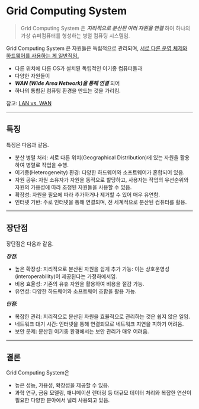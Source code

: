 # Grid Computing System 

> Grid Computing System 은 ***지리적으로 분산된 여러 자원을 연결*** 하여 하나의 가상 슈퍼컴퓨터를 형성하는 병렬 컴퓨팅 시스템임.

Grid Computing System 은 자원들은 독립적으로 관리되며, <u>서로 다른 운영 체제와 하드웨어를 사용하는 게 일반적임.</u>

* 다른 위치에 다른 OS가 설치된 독립적인 이기종 컴퓨터들과
* 다양한 자원들이
* ***WAN (Wide Area Network)을 통해 연결*** 되어 
* 하나의 통합된 컴퓨팅 환경을 만드는 것을 가리킴.

참고: [LAN vs. WAN](../ch06/ce06_2_01_history.md#lan-vs-wan)

---

## 특징

특징은 다음과 같음.

* 분산 병렬 처리: 서로 다른 위치(Geographical Distribution)에 있는 자원을 활용하여 병렬로 작업을 수행.
* 이기종(Heterogeneity) 환경: 다양한 하드웨어와 소프트웨어가 혼합되어 있음.
* 자원 공유: 자원 소유자가 자원을 동적으로 할당하고, 사용자는 작업의 우선순위와 자원의 가용성에 따라 조정된 자원들을 사용할 수 있음.
* 확장성: 자원을 필요에 따라 추가하거나 제거할 수 있어 매우 유연함.
* 인터넷 기반: 주로 인터넷을 통해 연결되며, 전 세계적으로 분산된 컴퓨터를 활용.

---

## 장단점

장단점은 다음과 같음.

***장점:***

* 높은 확장성: 지리적으로 분산된 자원을 쉽게 추가 가능: 이는 상호운영성(interoperability)이 제공된다는 가정하에서임.
* 비용 효율성: 기존의 유휴 자원을 활용하여 비용을 절감 가능.
* 유연성: 다양한 하드웨어와 소프트웨어 조합을 활용 가능.

***단점:***

* 복잡한 관리: 지리적으로 분산된 자원을 효율적으로 관리하는 것은 쉽지 않은 일임.
* 네트워크 대기 시간: 인터넷을 통해 연결되므로 네트워크 지연을 피하기 어려움.
* 보안 문제: 분산된 이기종 환경에서는 보안 관리가 매우 어려움.

---

## 결론

Grid Computing System은 

* 높은 성능, 가용성, 확장성을 제공할 수 있음. 
* 과학 연구, 금융 모델링, 애니메이션 렌더링 등 대규모 데이터 처리와 복잡한 연산이 필요한 다양한 분야에서 널리 사용되고 있음.